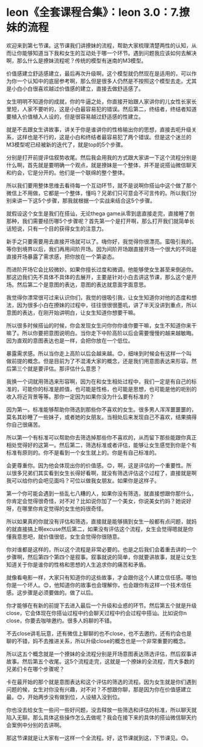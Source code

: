 # leon《全套课程合集》：leon 3.0：7.撩妹的流程

欢迎来到第七节课。这节课我们讲撩妹的流程，帮助大家梳理清楚两性的认知，从而让你能够知道当下我和女生的互动处于哪一个环节。遇到问题我应该如何去解决啊，那么什么是撩妹流程呢？传统的模型有迷南的M3模型。

价值感建立舒适感建立，最后再次升级啊，这个模型就仍然现在是适用的，可以作为你一个认知中的底层参考啊，那么但是很多人仍然是不按照这个模型去走。尤其是小白小白很喜欢越过价值感的建立，直接去做舒适感了。

女生明明不知道你的成就，你的牛逼之处，你直接开始跟人家讲你的儿女性长家长里短，人家不要听的，这是小白最容易犯的错误。然后第二，终结者，终结者知道要植入价值植入人设的，但是很容易越过舒适感的性建立。

就是不去跟女生讲故事，讲关于你是谁讲你的性格输出你的思想，直接去呃升级关系，这样也是不行的，这是小白和终结者最容易犯了两个错误。但是这个迷兰的M3模型呢已经被新的迭代了，就是top的5个步骤。

分别是打开前提评估叙势收尾。然后我会用我的方式跟大家讲一下这个流程分别是什么啊，首先就是要明确一个观点，就是撩妹是一个整体，并不是说搭讪微信聊天和约会，它是分开的。他们是一个联绵的整个整体。

所以我们要用整体思维去看待每一个互动环节，就不是说啊你搭讪中这个做了那个微信上不用做，它都是一个整体，懂吗？兄弟们只可意会不可言传的。所以我们分别来讲一下这5个步骤，那我就根据一个实战来结合这5个步骤。

就假设这个女生是我们在搭讪，无论thega game从零到底直接走完，直接睡了倒那种，我们需要经历哪5个步骤呢？首先第一个是打开啊，那么打开我们就简单长话短说，只有一个目的获得女生的注意力。

新手之只要需要用去直接开场就可以了。嗨你好，我觉得你很漂亮。蛮吸引我的。等你到境界以后，我们再用间阶开场。因为间阶开场跟直接开场一个很大的不同是直接开场暴露了需求感，把你放在一个第姿态。

而进阶开场它会比较微妙。如果你擅长过度和微调，他能够使女生甚至来倒追你。那这边我们先不具体不具体的去展开，主要是针对小白去讲这节课，那么这个是开场。然后第二个是意图的表达，意图的表达就意面字面意思。

我觉得你漂常很可过来认识你们，我觉的很吸引我，让女生知道你对他的态度和想法，因为很多小白在撩妹的过程中，往往很很很墨叽，讲了半天没讲到重点，所以意图的表达，在刚开始讲明白，让女生知道你想要干嘛。

所以很多时候搭讪的时候，你会发现女生问你你你谁你要干嘛，女生不知道你来干嘛了。所以你要把意图说明白。当你走下中阶高阶以后会需要慢慢的越来越敏晦。因为直观的意图表达也是一样，会把你放在一个低位。

暴露需求感。所以当你走上高阶以后会越来越。😊，细味到时候会有这样一个叫做前提的概念。但是目前为了不混淆大家的概念，还是我们用意图表达来形容。然后第三个就是要评估。那评估什么意思？

我换一个词就用筛选来形容啊，因为在和女生相处过程中，我们一定是有自己的标准的，可能你的标准是颜值，也可能是性格，也可能是思想，也可能是他的呃别的收入将近背景等等。那你一定因为如果你没为什么要有标准的？

因为第一。标准能够帮助你筛选到那些你不喜欢的女生。很多男人浑浑噩噩噩的，莫名其妙睡了一些妹子，或者她的女朋友。当相处后来发现自己不喜欢，结果搞得你自己很痛苦。

所以第一个有标准可以帮助你去筛选掉那些你不喜欢的，从而留下那些能跟你真正相处觉得好的这第一。然后第二，筛选标准或者评估，能够让女生感觉到你是个有标准有原则的。你不是看到一个女生就上的。你是有自己标准的。

会更尊重你。因为他会体现出你的价值感。😊，啊，这是评估的一个重要性。所以很多兄弟们其实看到女生长得好看啊，就没有筛选评估这个过程了，直接就是啊我可以给你约会吧见面吗？可位以做我女朋友。如果你是这样子。

第一个你可能会遇到一些乱七八糟的人，如果你没有筛选，就直接想跟你那什么，你肯定会觉得很奇怪，对不对？比如说你加了一个美女，你说美女约妈？她说好呀，在哪里你肯定觉得的女生他妈很奇怪。

所以如果真的你就没有评估和筛选，直接就是能够搞到女生一般都有点问题，就妈的就直接搞上啊excuse然后第二，如果没有评估这个流程，女生会觉得嗯就是你懂我意思吧，就价值很低，女生会觉得你很随意。

你对谁都是这样的，所以这个流程是非常必要的。也是之后我们会着重去讲的一个步骤啊，然后第四个第四个是叙事。叙事就说的简单，你就要讲故事，就是让女生知道关于你是谁你的性格和思想的人生追求你的痛苦和矛盾。

就像看电影一样，大家只有知道你的这些故事，才会跟你这个人建立信任感。哪怕你是一个坏人。😊，他知道你的故事也会理解你，也会跟你有这样一个技术信任感。这步骤是必须要做的。做了以后。

你才能够在有新的前提下去进入最后一个升级和业惑的环节。然后第五个就是升级close，它会体现在你搭讪过程中约会聊天过程中约会过程中搭讪。比如说你n close，你要去咖啡邀约。很多人妈聊的不错。

不去close讲毛玩意，还有微信上聊聊的也不close，也不去邀约，还有约会也是聊的不错，妈不去推进关系，所以升级close的概念也是一个非常重要的概念。

所以这五个概念就是一个撩妹的全流程分别是开场意图表达筛选评估，然后叙事讲故事。然后第五个收尾。这5个流程走完，这就是一个撩妹的全流程，而大多数的兄弟们卡在哪个步骤呢？

卡在最开始的那个就是意图表达和这个评估的筛选的流程。因为女生就是你们遇到问题的候，女生对你没有兴趣，对不对？不想跟你聊，那是因为你在价值感建立最。😊，开始两步没有做到位，人设植入没到位。

你也没去给女生一些问一些好问题，没去释放一些筛选和评估的标准，所以聊天就陷入无聊。那么具体这些操作怎么去做呢？我会在接下来的具体的搭讪微信聊天约会案例中分别的去讲啊。

那这节课就是让大家有一这样一个全流程。好，这节课就到这，下节课见。😊。